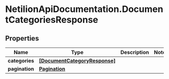 # NetilionApiDocumentation.DocumentCategoriesResponse

## Properties
Name | Type | Description | Notes
------------ | ------------- | ------------- | -------------
**categories** | [**[DocumentCategoryResponse]**](DocumentCategoryResponse.md) |  | 
**pagination** | [**Pagination**](Pagination.md) |  | 



